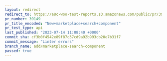 ```yaml
---
layout: redirect
redirect_to: https://a8c-woo-test-reports.s3.amazonaws.com/public/pr/39149/api/index.html
pr_number: 39149
pr_title_encoded: "New+marketplace+search+component"
pr_test_type: api
last_published: "2023-07-14 11:08:40 +0000"
commit_sha: cf3b0f4542e89f87c37cd9a92b993cb20e7b31f7
commit_message: "Linter errors"
branch_name: add/marketplace-search-component
passed: true
---
```

